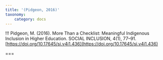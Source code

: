 ```yaml
---
title: '(Pidgeon, 2016)'
taxonomy:
    category: docs
---
```


!!! Pidgeon, M. (2016). More Than a Checklist: Meaningful Indigenous Inclusion in Higher Education. SOCIAL INCLUSION, 4(1), 77–91. [https://doi.org/10.17645/si.v4i1.436](https://doi.org/10.17645/si.v4i1.436)



===
